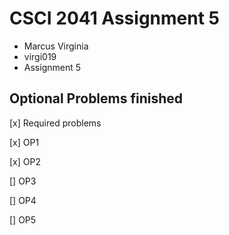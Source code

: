 # CSCI 2041 Assignment 5

* Marcus Virginia
* virgi019
* Assignment 5
  

## Optional Problems finished

[x] Required problems

[x] OP1

[x] OP2

[] OP3

[] OP4

[] OP5